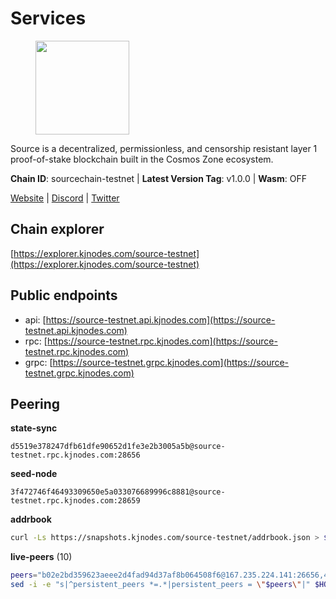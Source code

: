 # Services

<figure><img src="https://raw.githubusercontent.com/kj89/testnet_manuals/main/pingpub/logos/source.png" width="150" alt=""><figcaption></figcaption></figure>

Source is a decentralized, permissionless, and censorship resistant layer 1 proof-of-stake blockchain built in the Cosmos Zone ecosystem.

**Chain ID**: sourcechain-testnet | **Latest Version Tag**: v1.0.0 | **Wasm**: OFF

[Website](https://www.sourceprotocol.io/) | [Discord](https://discord.io/SourceProtocol) | [Twitter](https://www.twitter.com/sourceprotocol_)




## Chain explorer
[https://explorer.kjnodes.com/source-testnet](https://explorer.kjnodes.com/source-testnet)

## Public endpoints

* api: [https://source-testnet.api.kjnodes.com](https://source-testnet.api.kjnodes.com)
* rpc: [https://source-testnet.rpc.kjnodes.com](https://source-testnet.rpc.kjnodes.com)
* grpc: [https://source-testnet.grpc.kjnodes.com](https://source-testnet.grpc.kjnodes.com)

## Peering

**state-sync**

```text
d5519e378247dfb61dfe90652d1fe3e2b3005a5b@source-testnet.rpc.kjnodes.com:28656
```

**seed-node**

```text
3f472746f46493309650e5a033076689996c8881@source-testnet.rpc.kjnodes.com:28659
```

**addrbook**
```bash
curl -Ls https://snapshots.kjnodes.com/source-testnet/addrbook.json > $HOME/.source/config/addrbook.json
```

**live-peers** (10)
```bash
peers="b02e2bd359623aeee2d4fad94d37af8b064508f6@167.235.224.141:26656,4466740c40895b6aad60a434f0ad3e3c5d5fe53c@213.239.216.252:22656,4ede26dd5fbb87bd9dba462fe2c3c3e39e15c8f2@207.180.224.128:46656,2c20351736d27e50952695801a4d77122ead307f@62.171.180.83:26656,5755422056c55063f76e4dd0c4245904640ec34b@135.181.149.90:26656,14d1da3e6798ae897a551d179f91c4c4434d633f@178.20.43.18:26656,49b025c08193c8846956423ac80504b0bab2b777@185.182.187.239:26656,d5519e378247dfb61dfe90652d1fe3e2b3005a5b@65.109.68.190:28656,b4b37e3947ec2407a868929ef2788da3231bf6aa@161.35.154.141:26656,ddb472d197b8a732bb3f8878035603769aa4c85b@161.35.75.82:26656"
sed -i -e "s|^persistent_peers *=.*|persistent_peers = \"$peers\"|" $HOME/.source/config/config.toml
```
